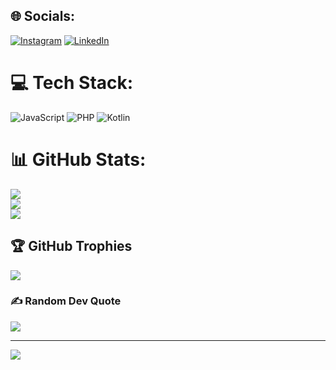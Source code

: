 
## 🌐 Socials:
[![Instagram](https://img.shields.io/badge/Instagram-%23E4405F.svg?logo=Instagram&logoColor=white)](https://instagram.com/fillahfirdausyah) [![LinkedIn](https://img.shields.io/badge/LinkedIn-%230077B5.svg?logo=linkedin&logoColor=white)](https://linkedin.com/in/fillahfirdausyah) 

# 💻 Tech Stack:
![JavaScript](https://img.shields.io/badge/javascript-%23323330.svg?style=flat&logo=javascript&logoColor=%23F7DF1E) ![PHP](https://img.shields.io/badge/php-%23777BB4.svg?style=flat&logo=php&logoColor=white) ![Kotlin](https://img.shields.io/badge/kotlin-%230095D5.svg?style=flat&logo=kotlin&logoColor=white)
# 📊 GitHub Stats:
![](https://github-readme-stats.vercel.app/api?username=fillahfirdausyah&theme=react&hide_border=false&include_all_commits=true&count_private=true)<br/>
![](https://github-readme-streak-stats.herokuapp.com/?user=fillahfirdausyah&theme=react&hide_border=false)<br/>
![](https://github-readme-stats.vercel.app/api/top-langs/?username=fillahfirdausyah&theme=react&hide_border=false&include_all_commits=true&count_private=true&layout=compact)

## 🏆 GitHub Trophies
![](https://github-profile-trophy.vercel.app/?username=fillahfirdausyah&theme=onedark&no-frame=false&no-bg=false&margin-w=4)

### ✍️ Random Dev Quote
![](https://quotes-github-readme.vercel.app/api?type=horizontal&theme=radical)

---
[![](https://visitcount.itsvg.in/api?id=fillahfirdausyah&icon=0&color=0)](https://visitcount.itsvg.in)

<!-- Proudly created with GPRM ( https://gprm.itsvg.in ) -->
